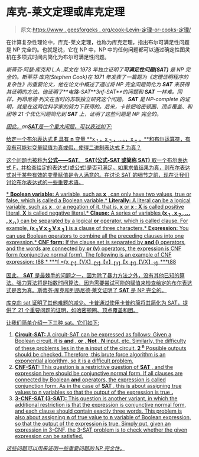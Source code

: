 # 库克-莱文定理或库克定理

> 原文:[https://www . geesforgeks . org/cook-Levin-定理-or-cooks-定理/](https://www.geeksforgeeks.org/cook-levin-theorem-or-cooks-theorem/)

在计算复杂性理论中，库克-莱文定理，也称为库克定理，指出布尔可满足性问题是 NP 完全的。也就是说，它在 NP 中，NP 中的任何问题都可以通过确定性图灵机在多项式时间内简化为布尔可满足性问题。

*斯蒂芬·阿瑟·库克和 L.A .莱文在 1973 年独立证明了**可满足性问题(SAT)** 是 NP 完全的。斯蒂芬·库克(Stephen Cook)在 1971 年发表了一篇题为《定理证明程序的复杂性》的重要论文，他在论文中概述了通过将 NP 完全问题简化为 **SAT** 来获得其证明的方法。他证明了**电路-SAT****3nf-SAT**的问题和 **SAT** 一样难。同样，列昂尼德·列文在当时的苏联独立研究这个问题。 **SAT** 是 NP-complete 的证明，就是在这两位科学家的努力下获得的。后来，卡普把哈密顿圈、顶点覆盖*、*和团等 21 个优化问题简化到 **SAT** 上，证明了这些问题是 NP 完全的。*

*<u>因此，</u>*an*<u>**<u>SAT</u>**<u>是一个重大问题，可以表述如下:</u></u>*

<u>给定一个布尔表达式 **F** 具有 **n** 变量 **x <sub>1</sub> ，x <sub>2</sub> ，…。，x <sub>n</sub> ，**和布尔运算符，有没有可能对变量赋值为真或假，使得二进制表达式 **F** 为真？</u>

<u>这个问题也被称为**公式——SAT**。 **SAT(公式-SAT 或简称 SAT)** 取一个布尔表达式 F，并检查给定的表达式(或公式)是否可满足。如果求值结果为真，则布尔表达式对于某些有效的变量赋值是令人满意的。在讨论 SAT 的细节之前，现在让我们讨论布尔表达式的一些重要术语。</u>

<u>*   **<u>Boolean variable:</u>** A variable, such as **x** , can only have two values, true or false, which is called a Boolean variable.*   **<u>Literally:</u>** A literal can be a logical variable, such as **x** , or a negation of it, that is, **x** or **x** ; **X** is called positive literal, **X** is called negative literal.*   **<u>Clause:</u>** A series of variables **(x <sub>1</sub> , x <sub>2</sub> , ... , x <sub>n</sub> )** can be separated by a logical **or** operator, which is called clause. For example, **(x <sub>1</sub> V x <sub>2</sub> V x <sub>3</sub> )** is a clause of three characters.*   **<u>Expression:</u>** You can use Boolean operators to combine all the preceding clauses into one expression.*   **<u>CNF form:</u>** If the clause set is separated by **and ()** operators, and the words are connected by **or (v)** operators, the expression is CNF form (conjunctive normal form). The following is an example of CNF expression: t88
    *   ***f =(x<sub>【1】</sub>【VX】<sub>【2】</sub>【v】<sub>【3】</sub>【x<sub>【1】</sub>【VX】<sub>3】</sub>***t88</u>

<u>因此， **SAT** 是最棘手的问题之一，因为除了暴力方法之外，没有其他已知的算法。强力算法将是指数时间算法，因为需要尝试可能的赋值来检查给定的布尔表达式是否为真。斯蒂芬·库克和列昂尼德·莱文证明了 **SAT** 是 NP 完全的。</u>

<u>库克向 sat 证明了其他难题的减少。卡普通过使用卡普约简将其简化为 SAT，提供了 21 个重要问题的证明，如哈密顿圈、顶点覆盖和团。</u>

<u>让我们简单介绍一下三种 sat。它们如下:</u>

1.  <u>**<u>Circuit-SAT:</u>** A circuit-SAT can be expressed as follows: Given a Boolean circuit, it is **and** , **or** , **Not** , **N** input, etc. Similarly, the difficulty of these problems lies in the **n** input of the circuit. **2 <sup>n</sup>** Possible outputs should be checked. Therefore, this brute force algorithm is an exponential algorithm, so it is a difficult problem.</u>
2.  <u>**<u>CNF-SAT:</u>** This question is a restrictive question of **SAT** , and the expression here should be conjunctive normal form. If all clauses are connected by Boolean **and** operators, the expression is called conjunction form. As in the case of **SAT** , this is about assigning true values to n variables so that the output of the expression is true **<u>.</u>**</u>
3.  <u>**<u>3-CNF-SAT (3-SAT):</u>** This question is another variant, in which the additional restriction is that the expression is conjunctive normal form, and each clause should contain exactly three words. This problem is also about assigning **n** of true value to **n** variable of Boolean expression, so that the output of the expression is true. Simply put, given an expression in 3-CNF, the 3-SAT problem is to check whether the given expression can be satisfied.</u>

<u>*这些问题可以用来证明一些重要问题的 NP 完全性。*</u>